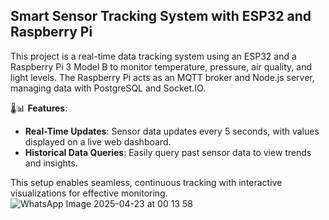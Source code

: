 ## Smart Sensor Tracking System with ESP32 and Raspberry Pi

This project is a real-time data tracking system using an ESP32 and a Raspberry Pi 3 Model B to monitor temperature, pressure, air quality, and light levels. The Raspberry Pi acts as an MQTT broker and Node.js server, managing data with PostgreSQL and Socket.IO.

🌡️📊 **Features**:
- **Real-Time Updates**: Sensor data updates every 5 seconds, with values displayed on a live web dashboard.
- **Historical Data Queries**: Easily query past sensor data to view trends and insights.

This setup enables seamless, continuous tracking with interactive visualizations for effective monitoring.
![WhatsApp Image 2025-04-23 at 00 13 58](https://github.com/user-attachments/assets/c7107250-7c82-4f50-a969-02ffa2e2be28)
